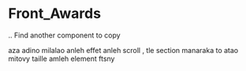 # Front_Awards

.. Find another component to copy

aza adino milalao anleh effet anleh scroll , tle section manaraka to atao mitovy taille amleh element ftsny
